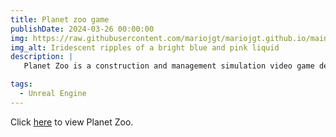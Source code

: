 ```yaml
---
title: Planet zoo game
publishDate: 2024-03-26 00:00:00
img: https://raw.githubusercontent.com/mariojgt/mariojgt.github.io/main/public/assets/websites/zoo.png
img_alt: Iridescent ripples of a bright blue and pink liquid
description: |
   Planet Zoo is a construction and management simulation video game developed and published by Frontier Developments. The game is a spiritual successor to Zoo Tycoon, with gameplay similar to the studio's theme park variant, Planet Coaster. It was released on 5 November 2019.

tags:
  - Unreal Engine
---
```


Click [here](https://www.planetzoogame.com/console) to view Planet Zoo.
```

